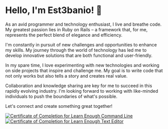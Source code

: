 # Hello, I'm Est3banio! 👋

As an avid programmer and technology enthusiast, I live and breathe code. My greatest passion lies in Ruby on Rails – a framework that, for me, represents the perfect blend of elegance and efficiency.

I'm constantly in pursuit of new challenges and opportunities to enhance my skills. My journey through the world of technology has led me to develop innovative solutions that are both functional and user-friendly.

In my spare time, I love experimenting with new technologies and working on side projects that inspire and challenge me. My goal is to write code that not only works but also tells a story and creates real value.

Collaboration and knowledge sharing are key for me to succeed in this rapidly evolving industry. I'm looking forward to working with like-minded individuals to push the boundaries of what's possible.

Let's connect and create something great together!

<a href="https://www.learnenough.com/certificates/Est3banio"><img src="https://www.learnenough.com/certificates/Est3banio/command-line-tutorial.svg" alt="Certificate of Completion for Learn Enough Command Line"></a><a href="https://www.learnenough.com/certificates/Est3banio"><img src="https://www.learnenough.com/certificates/Est3banio/text-editor-tutorial.svg" alt="Certificate of Completion for Learn Enough Text Editor"></a>


<!--
**Est3bani0/Est3bani0** is a ✨ _special_ ✨ repository because its `README.md` (this file) appears on your GitHub profile.

Here are some ideas to get you started:

- 🔭 I’m currently working on ...
- 🌱 I’m currently learning ...
- 👯 I’m looking to collaborate on ...
- 🤔 I’m looking for help with ...
- 💬 Ask me about ...
- 📫 How to reach me: ...
- 😄 Pronouns: ...
- ⚡ Fun fact: ...
-->
